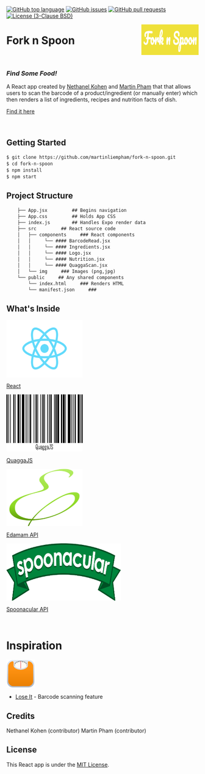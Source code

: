 [![GitHub top language](https://img.shields.io/github/languages/top/martinliempham/fork-n-spoon.svg?colorB=EFDF70&style=plastic)](https://github.com/martinliempham/fork-n-spoon)
[![GitHub issues](https://img.shields.io/github/issues/martinliempham/fork-n-spoon.svg?&colorB=ff0000&style=plastic)](https://github.com/martinliempham/fork-n-spoon/issues)
[![GitHub pull requests](https://img.shields.io/github/issues-pr/martinliempham/fork-n-spoon.svg?colorB=1FBF14&style=plastic)](https://github.com/martinliempham/fork-n-spoon/pulls)
[![License (3-Clause BSD)](https://img.shields.io/github/license/mashape/apistatus.svg?style=plastic)](https://github.com/martinliempham/fork-n-spoon/blob/master/LICENSE)

<img src="./src/img/forknspoon.png" width="150" height="80" align="right">

# Fork n Spoon

 <br>

### _Find Some Food!_

A React app created by [Nethanel Kohen](https://github.com/nethanelkohen) and [Martin Pham](https://github.com/martinliempham) that that allows users to scan the barcode of a product/ingredient (or manually enter) which then renders a list of ingredients, recipes and nutrition facts of dish.

[Find it here](https://fork-n-spoon.herokuapp.com/)

<br>

## Getting Started

```bash
$ git clone https://github.com/martinliempham/fork-n-spoon.git
$ cd fork-n-spoon
$ npm install
$ npm start
```

## Project Structure

```
    ├── App.jsx         ## Begins navigation
    ├── App.css         ## Holds App CSS
    ├── index.js        ## Handles Expo render data
    ├── src         ## React source code
    │   ├── components     ### React components
    │   │     └── #### BarcodeRead.jsx
    │   │     └── #### Ingredients.jsx
    │   │     └── #### Logo.jsx
    │   │     └── #### Nutrition.jsx
    │   │     └── #### QuaggaScan.jsx
    │   └── img     ### Images (png,jpg)
    └── public     ## Any shared components
        └── index.html     ### Renders HTML
        └── manifest.json     ###
```

## What's Inside

<img src="./src/img/react.png" align= "center" width="200" height="150" />

[React](https://reactjs.org/)

<img src="./src/img/quagga.png" align= "center" width="200" height="150" />

[QuaggaJS](https://serratus.github.io/quaggaJS/)

<img src="./src/img/edamam.png" align= "center" width="200" height="150" />

[Edamam API](https://www.edamam.com/)

<img src="./src/img/spoonacular.png" align= "center" width="300" height="150" />

[Spoonacular API](https://spoonacular.com/)

<br>

# Inspiration

<img src="./src/img/loseit.png" align= "center" width="75" height="75" />

* [Lose It](https://www.loseit.com) - Barcode scanning feature

## Credits

Nethanel Kohen (contributor)
Martin Pham (contributor)

## License

This React app is under the [MIT License](https://github.com/martinliempham/fork-n-spoon/blob/master/LICENSE).
